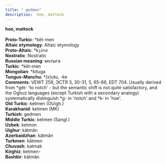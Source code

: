 ```yaml
---
title: " gedmen"
description:  hoe, mattock
---
```

<strong> hoe, mattock</strong><br><br>
<strong>Proto-Turkic</strong>:  *kēt-men<br>
<strong>Altaic etymology</strong>:  Altaic etymology<br>
<strong> Proto-Altaic</strong>:  *k`i̯ōt`e<br>
<strong>Nostratic</strong>:  Nostratic<br>
<strong>Russian meaning</strong>:  мотыга<br>
<strong>Turkic</strong>:  *kēt-men<br>
<strong>Mongolian</strong>:  *kituga<br>
<strong>Tungus-Manchu</strong>:  *(x)utu, -ke<br>
<strong>Comments</strong>:  VEWT 259, ЭСТЯ 3, 30-31, 5, 65-66, EDT 704. Usually derived from *gēt- 'to notch' - but the semantic shift is not quite satisfactory, and the Oghuz languages (except Turkish with a secondary analogy) systematically distinguish *g- in 'notch' and *k- in 'hoe'.<br>
<strong>Old Turkic</strong>:  ketmen (OUigh.)<br>
<strong>Karakhanid</strong>:  ketmen (MK)<br>
<strong>Turkish</strong>:  gedmen<br>
<strong>Middle Turkic</strong>:  ketmen (Sangl.)<br>
<strong>Uzbek</strong>:  ketmɔn<br>
<strong>Uighur</strong>:  kätmän<br>
<strong>Azerbaidzhan</strong>:  kätmän<br>
<strong>Turkmen</strong>:  kǟtmen<br>
<strong>Chuvash</strong>:  katmak<br>
<strong>Kirghiz</strong>:  ketmen-<br>
<strong>Bashkir</strong>:  kätmän<br>


